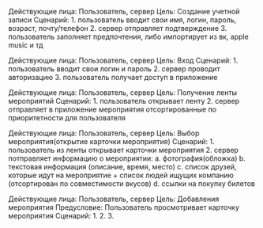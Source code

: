 Действующие лица: Пользователь, сервер
Цель: Создание учетной записи
Сценарий:
	1. пользователь вводит свои имя, логин, пароль, возраст, почту/телефон
	2. сервер отправляет подтверждение
	3. пользователь заполняет предпочтения, либо импортирует из вк, apple music и тд


Действующие лица: Пользователь, сервер
Цель: Вход
Сценарий:
	1. пользователь вводит свои логин и пароль
	2. сервер проводит авторизацию
	3. пользователь получает доступ в приложение

Действующие лица: Пользователь, сервер
Цель: Получение ленты мероприятий
Сценарий:
	1. пользователь открывает ленту
	2. сервер отправляет в приложение мероприятия отсортированные по приоритетности для пользователя

Действующие лица: Пользователь, сервер
Цель: Выбор мероприятия(открытие карточки мероприятия)
Сценарий:
	1. пользователь из ленты открывает карточки мероприятия
	2. сервер потправляет информацию о мероприятии:
		a. фотография(обложка)
		b. текстовая информация (описание, время, место)
		c. список друзей, которые идут на мероприятие + список людей ищущих компанию (отсортирован по совместимости вкусов)
		d. ссылки на покупку билетов

Действующие лица: Пользователь, сервер
Цель: Добавления мероприятия 
Предусловие: Пользователь просмотривает карточку мероприятия
Сценарий:
	1. 
	2. 
	3. 